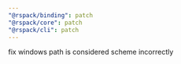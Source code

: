 ```yaml
---
"@rspack/binding": patch
"@rspack/core": patch
"@rspack/cli": patch
---
```


fix windows path is considered scheme incorrectly
